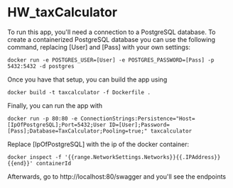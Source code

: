 # HW_taxCalculator
To run this app, you'll need a connection to a PostgreSQL database. To create a containerized PostgreSQL database you can use the following command, replacing [User] and [Pass] with your own settings:
```
docker run -e POSTGRES_USER=[User] -e POSTGRES_PASSWORD=[Pass] -p 5432:5432 -d postgres
```
Once you have that setup, you can build the app using
```
docker build -t taxcalculator -f Dockerfile .
```
Finally, you can run the app with
```
docker run -p 80:80 -e ConnectionStrings:Persistence="Host=[IpOfPostgreSQL];Port=5432;User ID=[User];Password=[Pass];Database=TaxCalculator;Pooling=true;" taxcalculator
```
Replace [IpOfPostgreSQL] with the ip of the docker container:
```
docker inspect -f '{{range.NetworkSettings.Networks}}{{.IPAddress}}{{end}}' containerId
```
Afterwards, go to http://localhost:80/swagger and you'll see the endpoints
